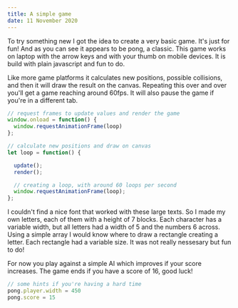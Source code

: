 ```yaml
---
title: A simple game
date: 11 November 2020
---
```


To try something new I got the idea to create a very basic game. It's just for fun! And as you can see it appears to be pong, a classic. This game works on laptop with the arrow keys and with your thumb on mobile devices. It is build with plain javascript and fun to do.

<canvas id="simple-game"></canvas>
<script defer src="/simple-game/simple-game.js"></script>

Like more game platforms it calculates new positions, possible collisions, and then it will draw the result on the canvas. Repeating this over and over you'll get a game reaching around 60fps. It will also pause the game if you're in a different tab.

```js
// request frames to update values and render the game
window.onload = function() {
  window.requestAnimationFrame(loop)
};

// calculate new positions and draw on canvas
let loop = function() {

  update();
  render();

  // creating a loop, with around 60 loops per second
  window.requestAnimationFrame(loop);
};
```

I couldn't find a nice font that worked with these large texts. So I made my own letters, each of them with a height of 7 blocks. Each character has a variable width, but all letters had a width of 5 and the numbers 6 across. Using a simple array I would know where to draw a rectangle creating a letter. Each rectangle had a variable size. It was not really nessesary but fun to do!

For now you play against a simple AI which improves if your score increases. The game ends if you have a score of 16, good luck! 


```js
// some hints if you're having a hard time
pong.player.width = 450
pong.score = 15
```